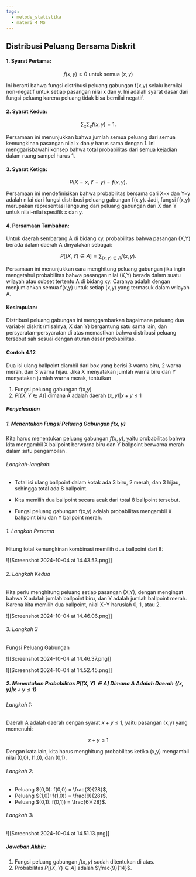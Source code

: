 ```yaml
---
tags:
  - metode_statistika
  - materi_4_MS
---
```

## Distribusi Peluang Bersama Diskrit

#### 1. Syarat Pertama:

$$f(x, y) \geq 0 \text{ untuk semua } (x,y) $$

Ini berarti bahwa fungsi distribusi peluang gabungan f(x,y) selalu bernilai non-negatif untuk setiap pasangan nilai x dan y. Ini adalah syarat dasar dari fungsi peluang karena peluang tidak bisa bernilai negatif.

#### 2. Syarat Kedua:

$$\sum_x \sum_y f(x, y) = 1.$$

Persamaan ini menunjukkan bahwa jumlah semua peluang dari semua kemungkinan pasangan nilai x dan y harus sama dengan 1. Ini menggarisbawahi konsep bahwa total probabilitas dari semua kejadian dalam ruang sampel harus 1.

#### 3. Syarat Ketiga:

$$P(X = x, Y = y) = f(x, y).$$

Persamaan ini mendefinisikan bahwa probabilitas bersama dari X=x dan Y=y adalah nilai dari fungsi distribusi peluang gabungan f(x,y). Jadi, fungsi f(x,y) merupakan representasi langsung dari peluang gabungan dari X dan Y untuk nilai-nilai spesifik x dan y.

#### 4. Persamaan Tambahan:

Untuk daerah sembarang A di bidang xy, probabilitas bahwa pasangan (X,Y) berada dalam daerah A dinyatakan sebagai:

$$P[(X, Y) \in A] = \sum_{(x, y) \in A} f(x, y).$$

Persamaan ini menunjukkan cara menghitung peluang gabungan jika ingin mengetahui probabilitas bahwa pasangan nilai (X,Y) berada dalam suatu wilayah atau subset tertentu A di bidang xy. Caranya adalah dengan menjumlahkan semua f(x,y) untuk setiap (x,y) yang termasuk dalam wilayah A.

#### Kesimpulan:

Distribusi peluang gabungan ini menggambarkan bagaimana peluang dua variabel diskrit (misalnya, X dan Y) bergantung satu sama lain, dan persyaratan-persyaratan di atas memastikan bahwa distribusi peluang tersebut sah sesuai dengan aturan dasar probabilitas.

#### Contoh 4.12

Dua isi ulang ballpoint diambil dari box yang berisi 3 warna biru, 2 warna merah, dan 3 warna hijau. Jika X menyatakan jumlah warna biru dan Y menyatakan jumlah warna merak, tentuikan

1. Fungsi peluang gabungan f(x,y)
2. $P[(X,Y ∈ A)]$ dimana A adalah daerah ${(x, y)|x+y≤1}$

##### Penyelesaian

##### 1. Menentukan Fungsi Peluang Gabungan $f(x,y)$

Kita harus menentukan peluang gabungan $f(x,y)$, yaitu probabilitas bahwa kita mengambil X ballpoint berwarna biru dan Y ballpoint berwarna merah dalam satu pengambilan.

###### Langkah-langkah:

- Total isi ulang ballpoint dalam kotak ada 3 biru, 2 merah, dan 3 hijau, sehingga total ada 8 ballpoint.
  
- Kita memilih dua ballpoint secara acak dari total 8 ballpoint tersebut.
  
- Fungsi peluang gabungan f(x,y) adalah probabilitas mengambil X ballpoint biru dan Y ballpoint merah.

###### 1. Langkah Pertama

Hitung total kemungkinan kombinasi memilih dua ballpoint dari 8:

![[Screenshot 2024-10-04 at 14.43.53.png]]

###### 2. Langkah Kedua

Kita perlu menghitung peluang setiap pasangan (X,Y), dengan mengingat bahwa X adalah jumlah ballpoint biru, dan Y adalah jumlah ballpoint merah. Karena kita memilih dua ballpoint, nilai X+Y haruslah 0, 1, atau 2.

![[Screenshot 2024-10-04 at 14.46.06.png]]

###### 3. Langkah 3

Fungsi Peluang Gabungan

![[Screenshot 2024-10-04 at 14.46.37.png]]

![[Screenshot 2024-10-04 at 14.52.45.png]]


##### 2. Menentukan Probabilitas $P[(X, Y) \in A]$ Dimana A Adalah Daerah $\{(x, y) | x + y \leq 1\}$ 
###### Langkah 1:

Daerah A adalah daerah dengan syarat $x + y \leq 1$, yaitu pasangan (x,y) yang memenuhi:

$$x + y \leq 1$$

Dengan kata lain, kita harus menghitung probabilitas ketika (x,y) mengambil nilai (0,0), (1,0), dan (0,1).

###### Langkah 2:

- Peluang $(0,0): f(0,0) = \frac{3}{28}$​,
- Peluang $(1,0): f(1,0)) = \frac{9}{28}$​,
- Peluang $(0,1): f(0,1)) = \frac{6}{28}$​.

###### Langkah 3:

![[Screenshot 2024-10-04 at 14.51.13.png]]

##### Jawaban Akhir:

1. Fungsi peluang gabungan $f(x,y)$ sudah ditentukan di atas.
2. Probabilitas $P[(X, Y) \in A]$ adalah $\frac{9}{14}$​.

